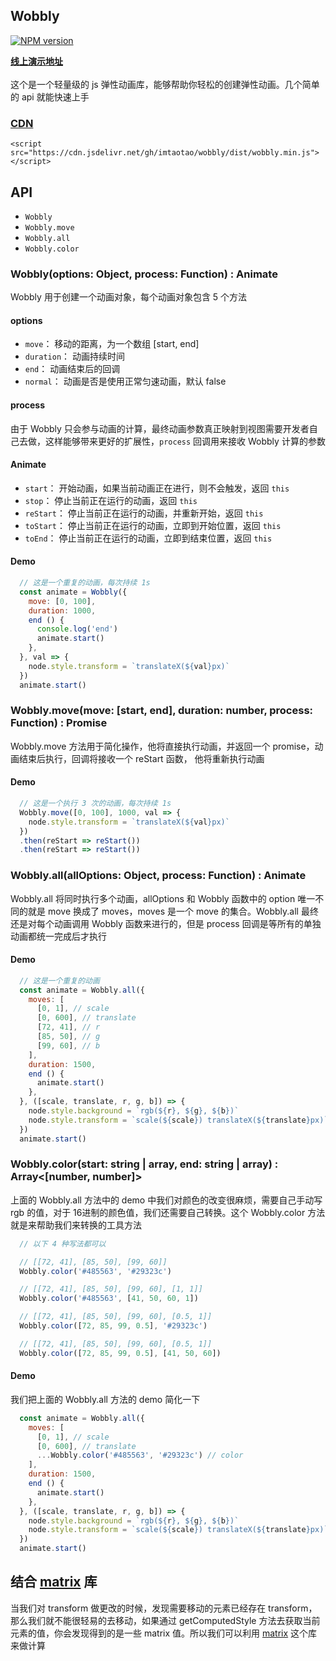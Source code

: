 ## Wobbly
[![NPM version][npm-image]][npm-url]

[**线上演示地址**](https://imtaotao.github.io/wobbly)<br/><br/>
这个是一个轻量级的 js 弹性动画库，能够帮助你轻松的创建弹性动画。几个简单的 api 就能快速上手

### [CDN][cdn] 
`<script src="https://cdn.jsdelivr.net/gh/imtaotao/wobbly/dist/wobbly.min.js"></script>`

## API
  + `Wobbly`
  + `Wobbly.move`
  + `Wobbly.all`
  + `Wobbly.color`

### Wobbly(options: Object, process: Function) : Animate
Wobbly 用于创建一个动画对象，每个动画对象包含 5 个方法

#### options
  +  `move`： 移动的距离，为一个数组 [start, end]
  +  `duration`： 动画持续时间
  +  `end`： 动画结束后的回调
  +  `normal`： 动画是否是使用正常匀速动画，默认 false

#### process
  由于 Wobbly 只会参与动画的计算，最终动画参数真正映射到视图需要开发者自己去做，这样能够带来更好的扩展性，`process` 回调用来接收 Wobbly 计算的参数

#### Animate
  +  `start`： 开始动画，如果当前动画正在进行，则不会触发，返回 `this`
  +  `stop`： 停止当前正在运行的动画，返回 `this`
  +  `reStart`： 停止当前正在运行的动画，并重新开始，返回 `this`
  +  `toStart`： 停止当前正在运行的动画，立即到开始位置，返回 `this`
  +  `toEnd`： 停止当前正在运行的动画，立即到结束位置，返回 `this`

#### Demo
```js
  // 这是一个重复的动画，每次持续 1s
  const animate = Wobbly({
    move: [0, 100],
    duration: 1000,
    end () {
      console.log('end')
      animate.start()
    },
  }, val => {
    node.style.transform = `translateX(${val}px)`
  })
  animate.start()
```


### Wobbly.move(move: [start, end], duration: number, process: Function) : Promise<Function>
Wobbly.move 方法用于简化操作，他将直接执行动画，并返回一个 promise，动画结束后执行，回调将接收一个 reStart 函数，
他将重新执行动画

#### Demo
```js
  // 这是一个执行 3 次的动画，每次持续 1s
  Wobbly.move([0, 100], 1000, val => {
    node.style.transform = `translateX(${val}px)`
  })
  .then(reStart => reStart())
  .then(reStart => reStart())
```


### Wobbly.all(allOptions: Object, process: Function) : Animate
Wobbly.all 将同时执行多个动画，allOptions 和 Wobbly 函数中的 option 唯一不同的就是 move 换成了 moves，moves 是一个 move 的集合。Wobbly.all 最终还是对每个动画调用 Wobbly 函数来进行的，但是 process 回调是等所有的单独动画都统一完成后才执行

#### Demo
```js
  // 这是一个重复的动画
  const animate = Wobbly.all({
    moves: [
      [0, 1], // scale
      [0, 600], // translate
      [72, 41], // r
      [85, 50], // g
      [99, 60], // b
    ],
    duration: 1500,
    end () {
      animate.start()
    },
  }, ([scale, translate, r, g, b]) => {
    node.style.background = `rgb(${r}, ${g}, ${b})`
    node.style.transform = `scale(${scale}) translateX(${translate}px)`
  })
  animate.start()
```


### Wobbly.color(start: string | array, end: string | array) : Array<[number, number]>
上面的 Wobbly.all 方法中的 demo 中我们对颜色的改变很麻烦，需要自己手动写 rgb 的值，对于 16进制的颜色值，我们还需要自己转换。这个 Wobbly.color 方法就是来帮助我们来转换的工具方法

```js
  // 以下 4 种写法都可以

  // [[72, 41], [85, 50], [99, 60]]
  Wobbly.color('#485563', '#29323c')

  // [[72, 41], [85, 50], [99, 60], [1, 1]]
  Wobbly.color('#485563', [41, 50, 60, 1])

  // [[72, 41], [85, 50], [99, 60], [0.5, 1]]
  Wobbly.color([72, 85, 99, 0.5], '#29323c')

  // [[72, 41], [85, 50], [99, 60], [0.5, 1]]
  Wobbly.color([72, 85, 99, 0.5], [41, 50, 60])
```

#### Demo
我们把上面的 Wobbly.all 方法的 demo 简化一下
```js
  const animate = Wobbly.all({
    moves: [
      [0, 1], // scale
      [0, 600], // translate
      ...Wobbly.color('#485563', '#29323c') // color
    ],
    duration: 1500,
    end () {
      animate.start()
    },
  }, ([scale, translate, r, g, b]) => {
    node.style.background = `rgb(${r}, ${g}, ${b})`
    node.style.transform = `scale(${scale}) translateX(${translate}px)`
  })
  animate.start()
```


## 结合 [matrix](https://github.com/imtaotao/matrix) 库
当我们对 transform 做更改的时候，发现需要移动的元素已经存在 transform，那么我们就不能很轻易的去移动，如果通过 getComputedStyle 方法去获取当前元素的值，你会发现得到的是一些 matrix 值。所以我们可以利用 [matrix](https://github.com/imtaotao/matrix) 这个库来做计算


[npm-url]: https://www.npmjs.com/package/@rustle/wobbly
[npm-image]: https://img.shields.io/npm/v/@rustle/wobbly.svg?style=flat-square
[cdn]: https://cdn.jsdelivr.net/gh/imtaotao/wobbly/dist/wobbly.min.js
